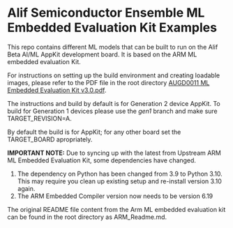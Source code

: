 # Alif Semiconductor Ensemble  ML Embedded Evaluation Kit Examples

This repo contains different ML models that can be built to run on the Alif Beta AI/ML AppKit development board. It is based on the ARM ML embedded evaluation Kit.

For instructions on setting up the build environment and creating loadable images, please refer to the PDF file in the root directory [AUGD0011 ML Embedded Evaluation Kit v3.0.pdf](https://github.com/alifsemi/alif_ml-embedded-evaluation-kit/blob/main/AUGD0011%20ML%20Embedded%20Evaluation%20Kit%20v3.0.pdf).

The instructions and build by default is for Generation 2 device AppKit. To build for Generation 1 devices please use the _gen1_ branch and make sure TARGET_REVISION=A.

By default the build is for AppKit; for any other board set the TARGET_BOARD apropriately.

__IMPORTANT NOTE:__
Due to syncing up with the latest from Upstream ARM ML Embedded Evaluation Kit, some dependencies have changed.
1. The dependency on Python has been changed from 3.9 to Python 3.10. This may require you clean up existing setup and re-install version 3.10 again.
2. The ARM Embedded Compiler version now needs to be version 6.19

The original README file content from the Arm ML embedded evaluation kit can be found in the root directory as ARM_Readme.md.
